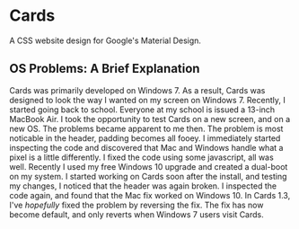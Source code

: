# Cards
A CSS website design for Google's Material Design.

## OS Problems: A Brief Explanation
Cards was primarily developed on Windows 7. As a result, Cards was designed to look the way I wanted on my screen on Windows 7. Recently, I started going back to school. Everyone at my school is issued a 13-inch MacBook Air. I took the opportunity to test Cards on a new screen, and on a new OS. The problems became apparent to me then. The problem is most noticable in the header, padding becomes all fooey. I immediately started inspecting the code and discovered that Mac and Windows handle what a pixel is a little differently. I fixed the code using some javascript, all was well. Recently I used my free Windows 10 upgrade and created a dual-boot on my system. I started working on Cards soon after the install, and testing my changes, I noticed that the header was again broken. I inspected the code again, and found that the Mac fix worked on Windows 10. In Cards 1.3, I've *hopefully* fixed the problem by reversing the fix. The fix has now become default, and only reverts when Windows 7 users visit Cards.
